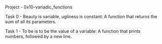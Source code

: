 Project - 0x10-variadic_functions

Task 0 - Beauty is variable, ugliness is constant: A function that returns the sum of all its parameters.

Task 1 - To be is to be the value of a variable: A function that prints numbers, followed by a new line.

